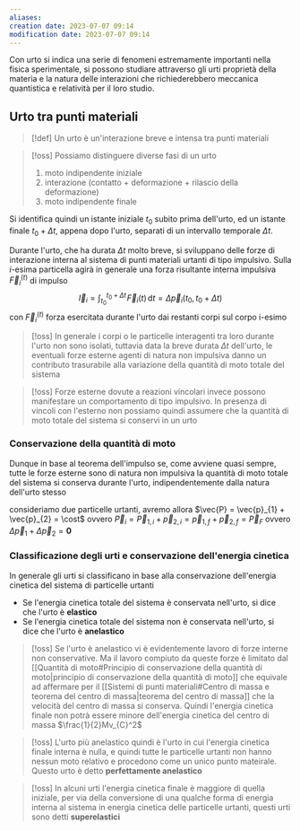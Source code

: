 ```yaml
---
aliases: 
creation date: 2023-07-07 09:14
modification date: 2023-07-07 09:14
---
```

Con urto si indica una serie di fenomeni estremamente importanti nella fisica sperimentale, si possono studiare attraverso gli urti proprietà della materia e la natura delle interazioni che richiederebbero meccanica quantistica e relatività per il loro studio.

## Urto tra punti materiali

>[!def]
>Un urto è un'interazione breve e intensa tra punti materiali


>[!oss]
>Possiamo distinguere diverse fasi di un urto
>1. moto indipendente iniziale
>2. interazione (contatto + deformazione + rilascio della deformazione)
>3. moto indipendente finale

Si identifica quindi un istante iniziale $t_{0}$ subito prima dell'urto, ed un istante finale $t_{0} + \Delta t$, appena dopo l'urto, separati di un intervallo temporale $\Delta t$.

Durante l'urto, che ha durata $\Delta t$ molto breve, si sviluppano delle forze di interazione interna al sistema di punti materiali urtanti di tipo impulsivo.
Sulla $i$-esima particella agirà in generale una forza risultante interna impulsiva $\vec{F}_{i}^{(t)}$ di impulso
$$ \vec{I}_{i} = \int _{t_{0}}^{t_{0} + \Delta t} \! \vec{F}_{i}(t) \, \mathrm{d}t = \Delta \vec{p}_{i}(t_{0},t_{0} + \Delta t)  $$
con $\vec{F}_{i}^{(t)}$ forza esercitata durante l'urto dai restanti corpi sul corpo i-esimo

>[!oss]
>In generale i corpi o le particelle interagenti tra loro durante l'urto non sono isolati, tuttavia data la breve durata $\Delta t$ dell'urto, le eventuali forze esterne agenti di natura non impulsiva danno un contributo trasurabile alla variazione della quantità di moto totale del sistema


>[!oss]
>Forze esterne dovute a reazioni vincolari invece possono manifestare un comportamento di tipo impulsivo. In presenza di vincoli con l'esterno non possiamo quindi assumere che la quantità di moto totale del sistema si conservi in un urto

### Conservazione della quantità di moto
Dunque in base al teorema dell'impulso se, come avviene quasi sempre, tutte le forze esterne sono di natura non impulsiva la quantità di moto totale del sistema si conserva durante l'urto, indipendentemente dalla natura dell'urto stesso

consideriamo due particelle urtanti, avremo allora
$\vec{P} = \vec{p}_{1} + \vec{p}_{2} = \cost$ ovvero
$\vec{P}_{i} = \vec{P}_{1,i} + \vec{p}_{2,i} = \vec{p}_{1,f} + \vec{p}_{2,f} = \vec{P}_{F}$ ovvero
$\Delta \vec{p}_{1} + \Delta \vec{p}_{2} = \mathbf{0}$

### Classificazione degli urti e conservazione dell'energia cinetica
In generale gli urti si classificano in base alla conservazione dell'energia cinetica del sistema di particelle urtanti
- Se l'energia cinetica totale del sistema è conservata nell'urto, si dice che l'urto è **elastico** 
- Se l'energia cinetica totale del sistema non è conservata nell'urto, si dice che l'urto è **anelastico**

>[!oss]
>Se l'urto è anelastico vi è evidentemente lavoro di forze interne non conservative. Ma il lavoro compiuto da queste forze è limitato dal [[Quantità di moto#Principio di conservazione della quantità di moto|principio di conservazione della quantità di moto]] che equivale ad affermare per il [[Sistemi di punti materiali#Centro di massa e teorema del centro di massa|teorema del centro di massa]] che la velocità del centro di massa si conserva. Quindi l'energia cinetica finale non potrà essere minore dell'energia cinetica del centro di massa $\frac{1}{2}Mv_{C}^2$

>[!oss]
>L'urto più anelastico quindi è l'urto in cui l'energia cinetica finale interna è nulla, e quindi tutte le particelle urtanti non hanno nessun moto relativo e procedono come un unico punto mateirale. Questo urto è detto **perfettamente anelastico**

>[!oss]
>In alcuni urti l'energia cinetica finale è maggiore di quella iniziale, per via della conversione di una qualche forma di energia interna al sistema in energia cinetica delle particelle urtanti, questi urti sono detti **superelastici**